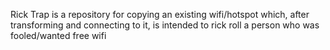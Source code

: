 Rick Trap is a repository for copying an existing wifi/hotspot which, after transforming and connecting to it, is intended to rick roll a person who was fooled/wanted free wifi
